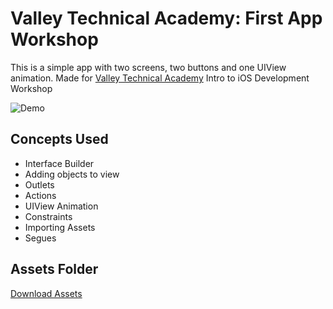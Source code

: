 # Valley Technical Academy: First App Workshop

This is a simple app with two screens, two buttons and one UIView animation. Made for [Valley Technical Academy](http://www.valleytechnicalacademy.com/) Intro to iOS Development Workshop

![Demo](https://imgur.com/UYTE6FN.gif)

## Concepts Used

- Interface Builder
- Adding objects to view
- Outlets
- Actions
- UIView Animation
- Constraints
- Importing Assets
- Segues

## Assets Folder
[Download Assets](https://www.dropbox.com/s/x0cnob2djmu2jgi/First-App-Workshop.zip?dl=0)
